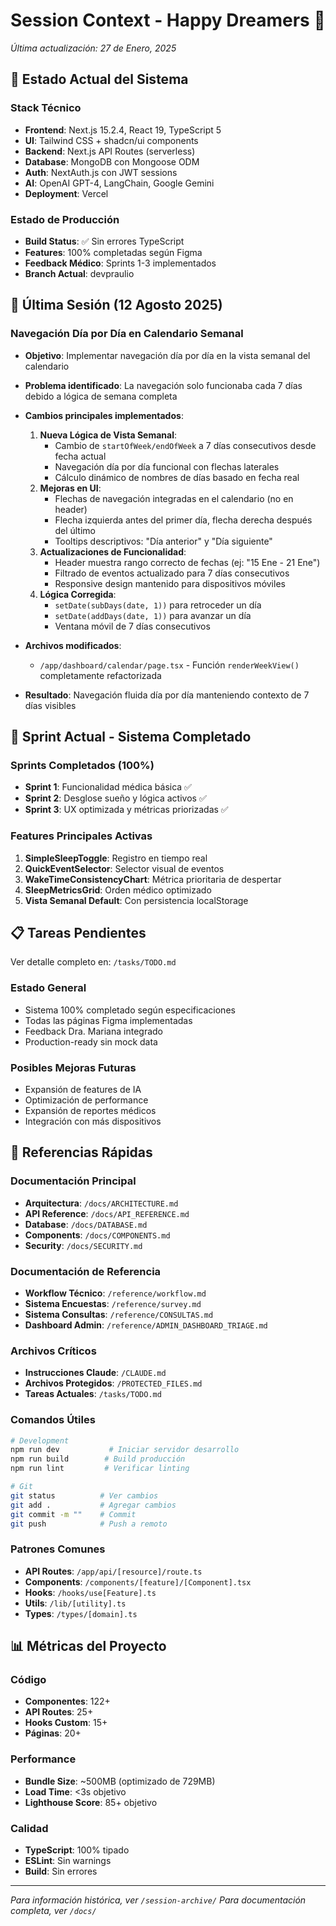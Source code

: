 # Session Context - Happy Dreamers 🌙
*Última actualización: 27 de Enero, 2025*

## 🎯 Estado Actual del Sistema

### Stack Técnico
- **Frontend**: Next.js 15.2.4, React 19, TypeScript 5
- **UI**: Tailwind CSS + shadcn/ui components
- **Backend**: Next.js API Routes (serverless)
- **Database**: MongoDB con Mongoose ODM
- **Auth**: NextAuth.js con JWT sessions
- **AI**: OpenAI GPT-4, LangChain, Google Gemini
- **Deployment**: Vercel

### Estado de Producción
- **Build Status**: ✅ Sin errores TypeScript
- **Features**: 100% completadas según Figma
- **Feedback Médico**: Sprints 1-3 implementados
- **Branch Actual**: devpraulio

## 📝 Última Sesión (12 Agosto 2025)

### Navegación Día por Día en Calendario Semanal
- **Objetivo**: Implementar navegación día por día en la vista semanal del calendario
- **Problema identificado**: La navegación solo funcionaba cada 7 días debido a lógica de semana completa
- **Cambios principales implementados**:
  1. **Nueva Lógica de Vista Semanal**:
     - Cambio de `startOfWeek/endOfWeek` a 7 días consecutivos desde fecha actual
     - Navegación día por día funcional con flechas laterales
     - Cálculo dinámico de nombres de días basado en fecha real
  2. **Mejoras en UI**:
     - Flechas de navegación integradas en el calendario (no en header)
     - Flecha izquierda antes del primer día, flecha derecha después del último
     - Tooltips descriptivos: "Día anterior" y "Día siguiente"
  3. **Actualizaciones de Funcionalidad**:
     - Header muestra rango correcto de fechas (ej: "15 Ene - 21 Ene")
     - Filtrado de eventos actualizado para 7 días consecutivos
     - Responsive design mantenido para dispositivos móviles
  4. **Lógica Corregida**:
     - `setDate(subDays(date, 1))` para retroceder un día
     - `setDate(addDays(date, 1))` para avanzar un día
     - Ventana móvil de 7 días consecutivos

- **Archivos modificados**:
  - `/app/dashboard/calendar/page.tsx` - Función `renderWeekView()` completamente refactorizada
- **Resultado**: Navegación fluida día por día manteniendo contexto de 7 días visibles

## 🚀 Sprint Actual - Sistema Completado

### Sprints Completados (100%)
- **Sprint 1**: Funcionalidad médica básica ✅
- **Sprint 2**: Desglose sueño y lógica activos ✅
- **Sprint 3**: UX optimizada y métricas priorizadas ✅

### Features Principales Activas
1. **SimpleSleepToggle**: Registro en tiempo real
2. **QuickEventSelector**: Selector visual de eventos
3. **WakeTimeConsistencyChart**: Métrica prioritaria de despertar
4. **SleepMetricsGrid**: Orden médico optimizado
5. **Vista Semanal Default**: Con persistencia localStorage

## 📋 Tareas Pendientes

Ver detalle completo en: `/tasks/TODO.md`

### Estado General
- Sistema 100% completado según especificaciones
- Todas las páginas Figma implementadas
- Feedback Dra. Mariana integrado
- Production-ready sin mock data

### Posibles Mejoras Futuras
- Expansión de features de IA
- Optimización de performance
- Expansión de reportes médicos
- Integración con más dispositivos

## 🔗 Referencias Rápidas

### Documentación Principal
- **Arquitectura**: `/docs/ARCHITECTURE.md`
- **API Reference**: `/docs/API_REFERENCE.md`
- **Database**: `/docs/DATABASE.md`
- **Components**: `/docs/COMPONENTS.md`
- **Security**: `/docs/SECURITY.md`

### Documentación de Referencia
- **Workflow Técnico**: `/reference/workflow.md`
- **Sistema Encuestas**: `/reference/survey.md`
- **Sistema Consultas**: `/reference/CONSULTAS.md`
- **Dashboard Admin**: `/reference/ADMIN_DASHBOARD_TRIAGE.md`

### Archivos Críticos
- **Instrucciones Claude**: `/CLAUDE.md`
- **Archivos Protegidos**: `/PROTECTED_FILES.md`
- **Tareas Actuales**: `/tasks/TODO.md`

### Comandos Útiles
```bash
# Development
npm run dev           # Iniciar servidor desarrollo
npm run build        # Build producción
npm run lint         # Verificar linting

# Git
git status          # Ver cambios
git add .           # Agregar cambios
git commit -m ""    # Commit
git push            # Push a remoto
```

### Patrones Comunes
- **API Routes**: `/app/api/[resource]/route.ts`
- **Components**: `/components/[feature]/[Component].tsx`
- **Hooks**: `/hooks/use[Feature].ts`
- **Utils**: `/lib/[utility].ts`
- **Types**: `/types/[domain].ts`

## 📊 Métricas del Proyecto

### Código
- **Componentes**: 122+
- **API Routes**: 25+
- **Hooks Custom**: 15+
- **Páginas**: 20+

### Performance
- **Bundle Size**: ~500MB (optimizado de 729MB)
- **Load Time**: <3s objetivo
- **Lighthouse Score**: 85+ objetivo

### Calidad
- **TypeScript**: 100% tipado
- **ESLint**: Sin warnings
- **Build**: Sin errores

---

*Para información histórica, ver `/session-archive/`*
*Para documentación completa, ver `/docs/`*